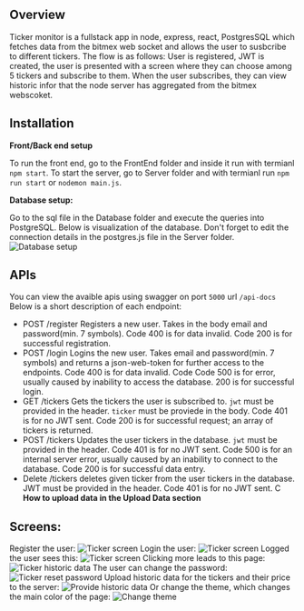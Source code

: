 ## Overview
Ticker monitor is a fullstack app in node, express, react, PostgresSQL which fetches data from the bitmex web socket and allows the user to susbcribe to different tickers. 
The flow is as follows:
User is registered, JWT is created, the user is presented with a screen where they can choose among 5 tickers and subscribe to them. When the user subscribes, they can view historic infor that the node server has aggregated from the bitmex webscoket.
## Installation
**Front/Back end setup**

To run the front end, go to the FrontEnd folder and inside it run with termianl `npm start`.
To start the server, go to Server folder and with termianl run `npm run start` or `nodemon main.js`.

**Database setup:**

Go to the sql file in the Database folder and execute the queries into PostgreSQL. Below is visualization of the database. Don't forget to edit the connection details in the postgres.js file in the Server folder.
![Database setup](https://i.ibb.co/CBCNZ61/Screenshot-2021-08-03-141236.png)

## APIs
You can view the avaible apis using swagger on port `5000` url `/api-docs`
Below is a short description of each endpoint:
- POST /register Registers a new user. Takes in the body email and password(min. 7 symbols). Code 400 is for data invalid. Code 200 is for successful registration.
- POST /login Logins the new user. Takes email and password(min. 7 symbols) and returns a json-web-token for further access to the endpoints. Code 400 is for data invalid. Code Code 500 is for error, usually caused by inability to access the database. 200 is for successful login.
- GET /tickers Gets the tickers the user is subscribed to. `jwt` must be provided in the header. `ticker` must be proviede in the body. Code 401 is for no JWT sent. Code 200 is for successful request; an array of tickers is returned.
- POST /tickers Updates the user tickers in the database. `jwt` must be provided in the header. Code 401 is for no JWT sent. Code 500 is for an internal server error, usually caused by an inability to connect to the database. Code 200 is for successful data entry.
- Delete /tickers deletes given ticker from the user tickers in the database. JWT must be provided in the header. Code 401 is for no JWT sent. C
**How to upload data in the Upload Data section**

## Screens:
Register the user:
![Ticker screen](https://i.ibb.co/fthj4c7/Screenshot-2021-08-02-162336.png)
Login the user:
![Ticker screen](https://i.ibb.co/mDsK4LY/Screenshot-2021-08-02-162526.png)
Logged the user sees this:
![Ticker screen](https://i.ibb.co/k9GqQ8K/Screenshot-2021-08-02-160912.png)
Clicking more leads to this page:
![Ticker historic data](https://i.ibb.co/PZsmzZW/Screenshot-2021-08-02-161018.png)
The user can change the password:
![Ticker reset password](https://i.ibb.co/7pjbTFB/Screenshot-2021-08-02-161446.png)
Upload historic data for the tickers and their price to the server:
![Provide historic data](https://i.ibb.co/fpM3Nx6/Screenshot-2021-08-02-162101.png)
Or change the theme, which changes the main color of the page:
![Change theme](https://i.ibb.co/2NPyXxw/Screenshot-2021-08-02-161710.png)

